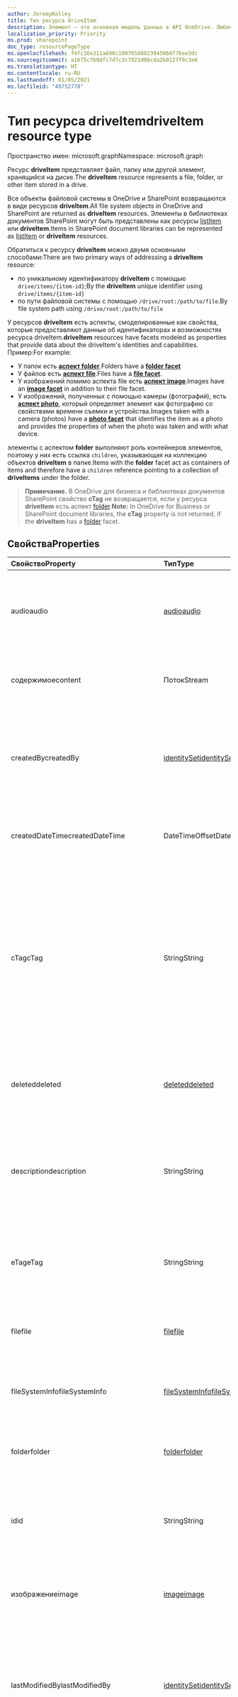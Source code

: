 ```yaml
---
author: JeremyKelley
title: Тип ресурса driveItem
description: Элемент — это основная модель данных в API OneDrive. Любое содержимое является элементом.
localization_priority: Priority
ms.prod: sharepoint
doc_type: resourcePageType
ms.openlocfilehash: f4fc16e311a696c10076588023945064f76ee3dc
ms.sourcegitcommit: a1675c7b8dfc7d7c3c7923d06cda2b0127f9c3e6
ms.translationtype: HT
ms.contentlocale: ru-RU
ms.lasthandoff: 01/05/2021
ms.locfileid: "49752778"
---
```

# <a name="driveitem-resource-type"></a><span data-ttu-id="7504a-104">Тип ресурса driveItem</span><span class="sxs-lookup"><span data-stu-id="7504a-104">driveItem resource type</span></span>

<span data-ttu-id="7504a-105">Пространство имен: microsoft.graph</span><span class="sxs-lookup"><span data-stu-id="7504a-105">Namespace: microsoft.graph</span></span>

<span data-ttu-id="7504a-106">Ресурс **driveItem** представляет файл, папку или другой элемент, хранящийся на диске.</span><span class="sxs-lookup"><span data-stu-id="7504a-106">The **driveItem** resource represents a file, folder, or other item stored in a drive.</span></span>

<span data-ttu-id="7504a-107">Все объекты файловой системы в OneDrive и SharePoint возвращаются в виде ресурсов **driveItem**.</span><span class="sxs-lookup"><span data-stu-id="7504a-107">All file system objects in OneDrive and SharePoint are returned as **driveItem** resources.</span></span> <span data-ttu-id="7504a-108">Элементы в библиотеках документов SharePoint могут быть представлены как ресурсы [listItem][] или **driveItem**.</span><span class="sxs-lookup"><span data-stu-id="7504a-108">Items in SharePoint document libraries can be represented as [listItem][] or **driveItem** resources.</span></span>

<span data-ttu-id="7504a-109">Обратиться к ресурсу **driveItem** можно двумя основными способами:</span><span class="sxs-lookup"><span data-stu-id="7504a-109">There are two primary ways of addressing a **driveItem** resource:</span></span>

* <span data-ttu-id="7504a-110">по уникальному идентификатору **driveItem** с помощью `drive/items/{item-id}`;</span><span class="sxs-lookup"><span data-stu-id="7504a-110">By the **driveItem** unique identifier using `drive/items/{item-id}`</span></span>
* <span data-ttu-id="7504a-111">по пути файловой системы с помощью `/drive/root:/path/to/file`.</span><span class="sxs-lookup"><span data-stu-id="7504a-111">By file system path using `/drive/root:/path/to/file`</span></span>

<span data-ttu-id="7504a-112">У ресурсов **driveItem** есть аспекты, смоделированные как свойства, которые предоставляют данные об идентификаторах и возможностях ресурса driveItem.</span><span class="sxs-lookup"><span data-stu-id="7504a-112">**driveItem** resources have facets modeled as properties that provide data about the driveItem's identities and capabilities.</span></span>
<span data-ttu-id="7504a-113">Пример:</span><span class="sxs-lookup"><span data-stu-id="7504a-113">For example:</span></span>

* <span data-ttu-id="7504a-114">У папок есть [**аспект folder**][folder].</span><span class="sxs-lookup"><span data-stu-id="7504a-114">Folders have a [**folder facet**][folder]</span></span>
* <span data-ttu-id="7504a-115">У файлов есть [**аспект file**][file].</span><span class="sxs-lookup"><span data-stu-id="7504a-115">Files have a [**file facet**][file].</span></span>
* <span data-ttu-id="7504a-116">У изображений помимо аспекта file есть [**аспект image**][image].</span><span class="sxs-lookup"><span data-stu-id="7504a-116">Images have an [**image facet**][image] in addition to their file facet.</span></span>
* <span data-ttu-id="7504a-117">У изображений, полученных с помощью камеры (фотографий), есть [**аспект photo**][photo], который определяет элемент как фотографию со свойствами времени съемки и устройства.</span><span class="sxs-lookup"><span data-stu-id="7504a-117">Images taken with a camera (photos) have a [**photo facet**][photo] that identifies the item as a photo and provides the properties of when the photo was taken and with what device.</span></span>

<span data-ttu-id="7504a-118">элементы с аспектом **folder** выполняют роль контейнеров элементов, поэтому у них есть ссылка `children`, указывающая на коллекцию объектов **driveItem** в папке.</span><span class="sxs-lookup"><span data-stu-id="7504a-118">Items with the **folder** facet act as containers of items and therefore have a `children` reference pointing to a collection of **driveItems** under the folder.</span></span>

><span data-ttu-id="7504a-119">**Примечание.** В OneDrive для бизнеса и библиотеках документов SharePoint свойство **cTag** не возвращается, если у ресурса **driveItem** есть аспект [folder][].</span><span class="sxs-lookup"><span data-stu-id="7504a-119">**Note:** In OneDrive for Business or SharePoint document libraries, the **cTag** property is not returned, if the **driveItem** has a [folder][] facet.</span></span>

## <a name="properties"></a><span data-ttu-id="7504a-120">Свойства</span><span class="sxs-lookup"><span data-stu-id="7504a-120">Properties</span></span>

| <span data-ttu-id="7504a-121">Свойство</span><span class="sxs-lookup"><span data-stu-id="7504a-121">Property</span></span>             | <span data-ttu-id="7504a-122">Тип</span><span class="sxs-lookup"><span data-stu-id="7504a-122">Type</span></span>               | <span data-ttu-id="7504a-123">Описание</span><span class="sxs-lookup"><span data-stu-id="7504a-123">Description</span></span>
|:---------------------|:-------------------|:---------------------------------
| <span data-ttu-id="7504a-124">audio</span><span class="sxs-lookup"><span data-stu-id="7504a-124">audio</span></span>                | <span data-ttu-id="7504a-125">[audio][]</span><span class="sxs-lookup"><span data-stu-id="7504a-125">[audio][]</span></span>          | <span data-ttu-id="7504a-p104">Метаданные звукового файла, если элемент — звуковой файл. Только для чтения.</span><span class="sxs-lookup"><span data-stu-id="7504a-p104">Audio metadata, if the item is an audio file. Read-only.</span></span>
| <span data-ttu-id="7504a-128">содержимое</span><span class="sxs-lookup"><span data-stu-id="7504a-128">content</span></span>              | <span data-ttu-id="7504a-129">Поток</span><span class="sxs-lookup"><span data-stu-id="7504a-129">Stream</span></span>             | <span data-ttu-id="7504a-130">Поток содержимого, если элемент представляет файл.</span><span class="sxs-lookup"><span data-stu-id="7504a-130">The content stream, if the item represents a file.</span></span>
| <span data-ttu-id="7504a-131">createdBy</span><span class="sxs-lookup"><span data-stu-id="7504a-131">createdBy</span></span>            | <span data-ttu-id="7504a-132">[identitySet][]</span><span class="sxs-lookup"><span data-stu-id="7504a-132">[identitySet][]</span></span>    | <span data-ttu-id="7504a-p105">Идентификатор пользователя, устройства или приложения, создавшего элемент. Только для чтения.</span><span class="sxs-lookup"><span data-stu-id="7504a-p105">Identity of the user, device, and application which created the item. Read-only.</span></span>
| <span data-ttu-id="7504a-135">createdDateTime</span><span class="sxs-lookup"><span data-stu-id="7504a-135">createdDateTime</span></span>      | <span data-ttu-id="7504a-136">DateTimeOffset</span><span class="sxs-lookup"><span data-stu-id="7504a-136">DateTimeOffset</span></span>     | <span data-ttu-id="7504a-p106">Дата и время создания элемента. Только для чтения.</span><span class="sxs-lookup"><span data-stu-id="7504a-p106">Date and time of item creation. Read-only.</span></span>
| <span data-ttu-id="7504a-139">cTag</span><span class="sxs-lookup"><span data-stu-id="7504a-139">cTag</span></span>                 | <span data-ttu-id="7504a-140">String</span><span class="sxs-lookup"><span data-stu-id="7504a-140">String</span></span>             | <span data-ttu-id="7504a-p107">ETag для содержимого элемента. Такой тег сущности не изменяется, если изменяются только метаданные. **Примечание.** Это свойство не возвращается, если в роли элемента выступает папка. Только для чтения.</span><span class="sxs-lookup"><span data-stu-id="7504a-p107">An eTag for the content of the item. This eTag is not changed if only the metadata is changed. **Note** This property is not returned if the item is a folder. Read-only.</span></span>
| <span data-ttu-id="7504a-145">deleted</span><span class="sxs-lookup"><span data-stu-id="7504a-145">deleted</span></span>              | <span data-ttu-id="7504a-146">[deleted][]</span><span class="sxs-lookup"><span data-stu-id="7504a-146">[deleted][]</span></span>        | <span data-ttu-id="7504a-p108">Сведения о состоянии удаления элемента. Только для чтения.</span><span class="sxs-lookup"><span data-stu-id="7504a-p108">Information about the deleted state of the item. Read-only.</span></span>
| <span data-ttu-id="7504a-149">description</span><span class="sxs-lookup"><span data-stu-id="7504a-149">description</span></span>          | <span data-ttu-id="7504a-150">String</span><span class="sxs-lookup"><span data-stu-id="7504a-150">String</span></span>             | <span data-ttu-id="7504a-p109">Предоставляет видимое пользователю описание элемента. Чтение и запись. Только в личном хранилище OneDrive</span><span class="sxs-lookup"><span data-stu-id="7504a-p109">Provides a user-visible description of the item. Read-write. Only on OneDrive Personal</span></span>
| <span data-ttu-id="7504a-154">eTag</span><span class="sxs-lookup"><span data-stu-id="7504a-154">eTag</span></span>                 | <span data-ttu-id="7504a-155">String</span><span class="sxs-lookup"><span data-stu-id="7504a-155">String</span></span>             | <span data-ttu-id="7504a-p110">Тег сущности для всего элемента (метаданные и содержимое). Только для чтения.</span><span class="sxs-lookup"><span data-stu-id="7504a-p110">eTag for the entire item (metadata + content). Read-only.</span></span>
| <span data-ttu-id="7504a-158">file</span><span class="sxs-lookup"><span data-stu-id="7504a-158">file</span></span>                 | <span data-ttu-id="7504a-159">[file][]</span><span class="sxs-lookup"><span data-stu-id="7504a-159">[file][]</span></span>           | <span data-ttu-id="7504a-p111">Файл метаданных, если в роли элемента выступает файл. Только для чтения.</span><span class="sxs-lookup"><span data-stu-id="7504a-p111">File metadata, if the item is a file. Read-only.</span></span>
| <span data-ttu-id="7504a-162">fileSystemInfo</span><span class="sxs-lookup"><span data-stu-id="7504a-162">fileSystemInfo</span></span>       | <span data-ttu-id="7504a-163">[fileSystemInfo][]</span><span class="sxs-lookup"><span data-stu-id="7504a-163">[fileSystemInfo][]</span></span> | <span data-ttu-id="7504a-p112">Сведения о файловой системе на клиенте. Чтение и запись.</span><span class="sxs-lookup"><span data-stu-id="7504a-p112">File system information on client. Read-write.</span></span>
| <span data-ttu-id="7504a-166">folder</span><span class="sxs-lookup"><span data-stu-id="7504a-166">folder</span></span>               | <span data-ttu-id="7504a-167">[folder][]</span><span class="sxs-lookup"><span data-stu-id="7504a-167">[folder][]</span></span>         | <span data-ttu-id="7504a-p113">Метаданные папки, если в роли элемента выступает папка. Только для чтения.</span><span class="sxs-lookup"><span data-stu-id="7504a-p113">Folder metadata, if the item is a folder. Read-only.</span></span>
| <span data-ttu-id="7504a-170">id</span><span class="sxs-lookup"><span data-stu-id="7504a-170">id</span></span>                   | <span data-ttu-id="7504a-171">String</span><span class="sxs-lookup"><span data-stu-id="7504a-171">String</span></span>             | <span data-ttu-id="7504a-p114">Уникальный идентификатор элемента на диске. Только для чтения.</span><span class="sxs-lookup"><span data-stu-id="7504a-p114">The unique identifier of the item within the Drive. Read-only.</span></span>
| <span data-ttu-id="7504a-174">изображение</span><span class="sxs-lookup"><span data-stu-id="7504a-174">image</span></span>                | <span data-ttu-id="7504a-175">[image][]</span><span class="sxs-lookup"><span data-stu-id="7504a-175">[image][]</span></span>          | <span data-ttu-id="7504a-p115">Метаданные изображения, если в роли элемента выступает изображение. Только для чтения.</span><span class="sxs-lookup"><span data-stu-id="7504a-p115">Image metadata, if the item is an image. Read-only.</span></span>
| <span data-ttu-id="7504a-178">lastModifiedBy</span><span class="sxs-lookup"><span data-stu-id="7504a-178">lastModifiedBy</span></span>       | <span data-ttu-id="7504a-179">[identitySet][]</span><span class="sxs-lookup"><span data-stu-id="7504a-179">[identitySet][]</span></span>    | <span data-ttu-id="7504a-p116">Идентификатор пользователя, устройства или приложения, внесшего последние изменения в элемент. Только для чтения.</span><span class="sxs-lookup"><span data-stu-id="7504a-p116">Identity of the user, device, and application which last modified the item. Read-only.</span></span>
| <span data-ttu-id="7504a-182">lastModifiedDateTime</span><span class="sxs-lookup"><span data-stu-id="7504a-182">lastModifiedDateTime</span></span> | <span data-ttu-id="7504a-183">DateTimeOffset</span><span class="sxs-lookup"><span data-stu-id="7504a-183">DateTimeOffset</span></span>     | <span data-ttu-id="7504a-p117">Дата и время последнего изменения элемента. Только для чтения.</span><span class="sxs-lookup"><span data-stu-id="7504a-p117">Date and time the item was last modified. Read-only.</span></span>
| <span data-ttu-id="7504a-186">location</span><span class="sxs-lookup"><span data-stu-id="7504a-186">location</span></span>             | <span data-ttu-id="7504a-187">[geoCoordinates][]</span><span class="sxs-lookup"><span data-stu-id="7504a-187">[geoCoordinates][]</span></span> | <span data-ttu-id="7504a-p118">Метаданные местоположения, если в роли элемента выступают данные о местоположении. Только для чтения.</span><span class="sxs-lookup"><span data-stu-id="7504a-p118">Location metadata, if the item has location data. Read-only.</span></span>
| <span data-ttu-id="7504a-190">name</span><span class="sxs-lookup"><span data-stu-id="7504a-190">name</span></span>                 | <span data-ttu-id="7504a-191">String</span><span class="sxs-lookup"><span data-stu-id="7504a-191">String</span></span>             | <span data-ttu-id="7504a-p119">Имя элемента (имя и расширение файла). Чтение и запись.</span><span class="sxs-lookup"><span data-stu-id="7504a-p119">The name of the item (filename and extension). Read-write.</span></span>
| <span data-ttu-id="7504a-194">package</span><span class="sxs-lookup"><span data-stu-id="7504a-194">package</span></span>              | <span data-ttu-id="7504a-195">[package][]</span><span class="sxs-lookup"><span data-stu-id="7504a-195">[package][]</span></span>        | <span data-ttu-id="7504a-p120">В случае наличия указывает, что этот элемент — пакет, а не папка или файл. Пакеты обрабатываются как файлы в одном контексте, и как папки — в другом. Только для чтения.</span><span class="sxs-lookup"><span data-stu-id="7504a-p120">If present, indicates that this item is a package instead of a folder or file. Packages are treated like files in some contexts and folders in others. Read-only.</span></span>
| <span data-ttu-id="7504a-199">parentReference</span><span class="sxs-lookup"><span data-stu-id="7504a-199">parentReference</span></span>      | <span data-ttu-id="7504a-200">[itemReference][]</span><span class="sxs-lookup"><span data-stu-id="7504a-200">[itemReference][]</span></span>  | <span data-ttu-id="7504a-p121">Сведения о родительском элементе, если элемент выступает в роли родительского элемента. Чтение и запись.</span><span class="sxs-lookup"><span data-stu-id="7504a-p121">Parent information, if the item has a parent. Read-write.</span></span>
| <span data-ttu-id="7504a-203">pendingOperations</span><span class="sxs-lookup"><span data-stu-id="7504a-203">pendingOperations</span></span>    | <span data-ttu-id="7504a-204">[pendingOperations][]</span><span class="sxs-lookup"><span data-stu-id="7504a-204">[pendingOperations][]</span></span> | <span data-ttu-id="7504a-205">В случае наличия указывает, что одна или несколько операций, которые могут повлиять на состояние driveItem, ожидают завершения.</span><span class="sxs-lookup"><span data-stu-id="7504a-205">If present, indicates that one or more operations that might affect the state of the driveItem are pending completion.</span></span> <span data-ttu-id="7504a-206">Только для чтения.</span><span class="sxs-lookup"><span data-stu-id="7504a-206">Read-only.</span></span>
| <span data-ttu-id="7504a-207">photo;</span><span class="sxs-lookup"><span data-stu-id="7504a-207">photo</span></span>                | <span data-ttu-id="7504a-208">[photo][]</span><span class="sxs-lookup"><span data-stu-id="7504a-208">[photo][]</span></span>          | <span data-ttu-id="7504a-p123">Метаданные фотографии, если в роли элемента выступает фотография. Только для чтения.</span><span class="sxs-lookup"><span data-stu-id="7504a-p123">Photo metadata, if the item is a photo. Read-only.</span></span>
| <span data-ttu-id="7504a-211">publication</span><span class="sxs-lookup"><span data-stu-id="7504a-211">publication</span></span>          | <span data-ttu-id="7504a-212">[publicationFacet][]</span><span class="sxs-lookup"><span data-stu-id="7504a-212">[publicationFacet][]</span></span> | <span data-ttu-id="7504a-213">Предоставляет сведения о состоянии элемента (опубликован или получен для изменения) в расположениях, поддерживающих такие действия.</span><span class="sxs-lookup"><span data-stu-id="7504a-213">Provides information about the published or checked-out state of an item, in locations that support such actions.</span></span> <span data-ttu-id="7504a-214">Это свойство не возвращается по умолчанию.</span><span class="sxs-lookup"><span data-stu-id="7504a-214">This property is not returned by default.</span></span> <span data-ttu-id="7504a-215">Только для чтения.</span><span class="sxs-lookup"><span data-stu-id="7504a-215">Read-only.</span></span> |
| <span data-ttu-id="7504a-216">remoteItem</span><span class="sxs-lookup"><span data-stu-id="7504a-216">remoteItem</span></span>           | <span data-ttu-id="7504a-217">[remoteItem][]</span><span class="sxs-lookup"><span data-stu-id="7504a-217">[remoteItem][]</span></span>     | <span data-ttu-id="7504a-p125">Данные удаленного элемента, если элемент используется совместно на диске, но не на том, к которому получен доступ в данный момент. Только для чтения.</span><span class="sxs-lookup"><span data-stu-id="7504a-p125">Remote item data, if the item is shared from a drive other than the one being accessed. Read-only.</span></span>
| <span data-ttu-id="7504a-220">root</span><span class="sxs-lookup"><span data-stu-id="7504a-220">root</span></span>                 | <span data-ttu-id="7504a-221">[root][]</span><span class="sxs-lookup"><span data-stu-id="7504a-221">[root][]</span></span>           | <span data-ttu-id="7504a-222">Ненулевое значение этого свойства указывает, что ресурс driveItem является самым верхним на диске.</span><span class="sxs-lookup"><span data-stu-id="7504a-222">If this property is non-null, it indicates that the driveItem is the top-most driveItem in the drive.</span></span>
| <span data-ttu-id="7504a-223">searchResult</span><span class="sxs-lookup"><span data-stu-id="7504a-223">searchResult</span></span>         | <span data-ttu-id="7504a-224">[searchResult][]</span><span class="sxs-lookup"><span data-stu-id="7504a-224">[searchResult][]</span></span>   | <span data-ttu-id="7504a-p126">Поиск метаданных, если элемент получен из результата поиска. Только для чтения.</span><span class="sxs-lookup"><span data-stu-id="7504a-p126">Search metadata, if the item is from a search result. Read-only.</span></span>
| <span data-ttu-id="7504a-227">общие</span><span class="sxs-lookup"><span data-stu-id="7504a-227">shared</span></span>               | <span data-ttu-id="7504a-228">[shared][]</span><span class="sxs-lookup"><span data-stu-id="7504a-228">[shared][]</span></span>         | <span data-ttu-id="7504a-p127">Указывает, что к элементу был предоставлен общий доступ для других пользователей, и предоставляет сведения о состоянии совместного использования элемента. Только для чтения.</span><span class="sxs-lookup"><span data-stu-id="7504a-p127">Indicates that the item has been shared with others and provides information about the shared state of the item. Read-only.</span></span>
| <span data-ttu-id="7504a-231">sharepointIds</span><span class="sxs-lookup"><span data-stu-id="7504a-231">sharepointIds</span></span>        | <span data-ttu-id="7504a-232">[sharepointIds][]</span><span class="sxs-lookup"><span data-stu-id="7504a-232">[sharepointIds][]</span></span>  | <span data-ttu-id="7504a-p128">Возвращает идентификаторы, использующиеся для обеспечения совместимости с SharePoint REST. Только для чтения.</span><span class="sxs-lookup"><span data-stu-id="7504a-p128">Returns identifiers useful for SharePoint REST compatibility. Read-only.</span></span>
| <span data-ttu-id="7504a-235">size</span><span class="sxs-lookup"><span data-stu-id="7504a-235">size</span></span>                 | <span data-ttu-id="7504a-236">Int64</span><span class="sxs-lookup"><span data-stu-id="7504a-236">Int64</span></span>              | <span data-ttu-id="7504a-p129">Размер элемента (в байтах). Только для чтения.</span><span class="sxs-lookup"><span data-stu-id="7504a-p129">Size of the item in bytes. Read-only.</span></span>
| <span data-ttu-id="7504a-239">specialFolder</span><span class="sxs-lookup"><span data-stu-id="7504a-239">specialFolder</span></span>        | <span data-ttu-id="7504a-240">[specialFolder][]</span><span class="sxs-lookup"><span data-stu-id="7504a-240">[specialFolder][]</span></span>  | <span data-ttu-id="7504a-p130">Если текущий элемент также доступен как специальная папка, возвращается этот аспект. Только для чтения.</span><span class="sxs-lookup"><span data-stu-id="7504a-p130">If the current item is also available as a special folder, this facet is returned. Read-only.</span></span>
| <span data-ttu-id="7504a-243">video</span><span class="sxs-lookup"><span data-stu-id="7504a-243">video</span></span>                | <span data-ttu-id="7504a-244">[video][]</span><span class="sxs-lookup"><span data-stu-id="7504a-244">[video][]</span></span>          | <span data-ttu-id="7504a-p131">Метаданные видео, если в роли элемента выступает видео. Только для чтения.</span><span class="sxs-lookup"><span data-stu-id="7504a-p131">Video metadata, if the item is a video. Read-only.</span></span>
| <span data-ttu-id="7504a-247">webDavUrl</span><span class="sxs-lookup"><span data-stu-id="7504a-247">webDavUrl</span></span>            | <span data-ttu-id="7504a-248">Строка</span><span class="sxs-lookup"><span data-stu-id="7504a-248">String</span></span>             | <span data-ttu-id="7504a-249">URL-адрес элемента, совместимый с WebDAV.</span><span class="sxs-lookup"><span data-stu-id="7504a-249">WebDAV compatible URL for the item.</span></span>
| <span data-ttu-id="7504a-250">webUrl</span><span class="sxs-lookup"><span data-stu-id="7504a-250">webUrl</span></span>               | <span data-ttu-id="7504a-251">String</span><span class="sxs-lookup"><span data-stu-id="7504a-251">String</span></span>             | <span data-ttu-id="7504a-p132">URL-адрес для отображения ресурса в браузере. Только для чтения.</span><span class="sxs-lookup"><span data-stu-id="7504a-p132">URL that displays the resource in the browser. Read-only.</span></span>

><span data-ttu-id="7504a-p133">**Примечание.** Свойства тегов eTag и cTag по-разному действуют на контейнеры (папки). Значение cTag изменяется при изменении содержимого или метаданных любого потомка папки. Значение eTag изменяется только при изменении свойств папки, за исключением свойств, которые являются производными от потомков (например, свойство **childCount** или **lastModifiedDateTime**).</span><span class="sxs-lookup"><span data-stu-id="7504a-p133">**Note:** The eTag and cTag properties work differently on containers (folders). The cTag value is modified when content or metadata of any descendant of the folder is changed. The eTag value is only modified when the folder's properties are changed, except for properties that are derived from descendants (like **childCount** or **lastModifiedDateTime**).</span></span>

## <a name="relationships"></a><span data-ttu-id="7504a-257">Отношения</span><span class="sxs-lookup"><span data-stu-id="7504a-257">Relationships</span></span>

| <span data-ttu-id="7504a-258">Связь</span><span class="sxs-lookup"><span data-stu-id="7504a-258">Relationship</span></span>       | <span data-ttu-id="7504a-259">Тип</span><span class="sxs-lookup"><span data-stu-id="7504a-259">Type</span></span>                        | <span data-ttu-id="7504a-260">Описание</span><span class="sxs-lookup"><span data-stu-id="7504a-260">Description</span></span>
|:-------------------|:----------------------------|:--------------------------
| <span data-ttu-id="7504a-261">activities</span><span class="sxs-lookup"><span data-stu-id="7504a-261">activities</span></span>         | <span data-ttu-id="7504a-262">Коллекция [itemActivity][]</span><span class="sxs-lookup"><span data-stu-id="7504a-262">[itemActivity][] collection</span></span> | <span data-ttu-id="7504a-263">Список последних действий, выполненных с элементом.</span><span class="sxs-lookup"><span data-stu-id="7504a-263">The list of recent activities that took place on this item.</span></span>
| <span data-ttu-id="7504a-264">analytics</span><span class="sxs-lookup"><span data-stu-id="7504a-264">analytics</span></span>          | <span data-ttu-id="7504a-265">Ресурс [itemAnalytics][]</span><span class="sxs-lookup"><span data-stu-id="7504a-265">[itemAnalytics][] resource</span></span>  | <span data-ttu-id="7504a-266">Аналитические данные о действиях просмотра, выполненных для элемента.</span><span class="sxs-lookup"><span data-stu-id="7504a-266">Analytics about the view activities that took place on this item.</span></span>
| <span data-ttu-id="7504a-267">children</span><span class="sxs-lookup"><span data-stu-id="7504a-267">children</span></span>           | <span data-ttu-id="7504a-268">Коллекция driveItem</span><span class="sxs-lookup"><span data-stu-id="7504a-268">driveItem collection</span></span>        | <span data-ttu-id="7504a-p134">Коллекция, содержащая объекты Item для непосредственных дочерних элементов Item. Дочерние элементы есть только у элементов, представляющих папки. Только для чтения. Допускается значение null.</span><span class="sxs-lookup"><span data-stu-id="7504a-p134">Collection containing Item objects for the immediate children of Item. Only items representing folders have children. Read-only. Nullable.</span></span>
| <span data-ttu-id="7504a-273">createdByUser</span><span class="sxs-lookup"><span data-stu-id="7504a-273">createdByUser</span></span>      | <span data-ttu-id="7504a-274">[user][]</span><span class="sxs-lookup"><span data-stu-id="7504a-274">[user][]</span></span>                    | <span data-ttu-id="7504a-275">Удостоверение пользователя, создавшего элемент.</span><span class="sxs-lookup"><span data-stu-id="7504a-275">Identity of the user who created the item.</span></span> <span data-ttu-id="7504a-276">Только для чтения.</span><span class="sxs-lookup"><span data-stu-id="7504a-276">Read-only.</span></span>
| <span data-ttu-id="7504a-277">lastModifiedByUser</span><span class="sxs-lookup"><span data-stu-id="7504a-277">lastModifiedByUser</span></span> | <span data-ttu-id="7504a-278">[user][]</span><span class="sxs-lookup"><span data-stu-id="7504a-278">[user][]</span></span>                    | <span data-ttu-id="7504a-279">Удостоверение пользователя, который последним изменил элемент.</span><span class="sxs-lookup"><span data-stu-id="7504a-279">Identity of the user who last modified the item.</span></span> <span data-ttu-id="7504a-280">Только для чтения.</span><span class="sxs-lookup"><span data-stu-id="7504a-280">Read-only.</span></span>
| <span data-ttu-id="7504a-281">listItem</span><span class="sxs-lookup"><span data-stu-id="7504a-281">listItem</span></span>           | <span data-ttu-id="7504a-282">[listItem][]</span><span class="sxs-lookup"><span data-stu-id="7504a-282">[listItem][]</span></span>                | <span data-ttu-id="7504a-283">Для дисков в SharePoint, связанный элемент библиотеки документов.</span><span class="sxs-lookup"><span data-stu-id="7504a-283">For drives in SharePoint, the associated document library list item.</span></span> <span data-ttu-id="7504a-284">Только для чтения.</span><span class="sxs-lookup"><span data-stu-id="7504a-284">Read-only.</span></span> <span data-ttu-id="7504a-285">Может иметь значение null.</span><span class="sxs-lookup"><span data-stu-id="7504a-285">Nullable.</span></span>
| <span data-ttu-id="7504a-286">permissions</span><span class="sxs-lookup"><span data-stu-id="7504a-286">permissions</span></span>        | <span data-ttu-id="7504a-287">Коллекция объектов [permission][]</span><span class="sxs-lookup"><span data-stu-id="7504a-287">[permission][] collection</span></span>   | <span data-ttu-id="7504a-p138">Набор разрешений для элемента. Только для чтения. Допускается значение null.</span><span class="sxs-lookup"><span data-stu-id="7504a-p138">The set of permissions for the item. Read-only. Nullable.</span></span>
| <span data-ttu-id="7504a-291">subscriptions</span><span class="sxs-lookup"><span data-stu-id="7504a-291">subscriptions</span></span>      | <span data-ttu-id="7504a-292">Коллекция [subscription][]</span><span class="sxs-lookup"><span data-stu-id="7504a-292">[subscription][] collection</span></span> | <span data-ttu-id="7504a-293">Набор подписок на элемент.</span><span class="sxs-lookup"><span data-stu-id="7504a-293">The set of subscriptions on the item.</span></span> <span data-ttu-id="7504a-294">Поддерживается только в корне диска.</span><span class="sxs-lookup"><span data-stu-id="7504a-294">Only supported on the root of a drive.</span></span>
| <span data-ttu-id="7504a-295">thumbnails</span><span class="sxs-lookup"><span data-stu-id="7504a-295">thumbnails</span></span>         | <span data-ttu-id="7504a-296">Коллекция объектов [thumbnailSet][]</span><span class="sxs-lookup"><span data-stu-id="7504a-296">[thumbnailSet][] collection</span></span> | <span data-ttu-id="7504a-p140">Коллекция, содержащая объекты [ThumbnailSet][], связанные с элементом. Дополнительные сведения см. в статье о [получении эскизов][]. Только для чтения. Допускается значение null.</span><span class="sxs-lookup"><span data-stu-id="7504a-p140">Collection containing [ThumbnailSet][] objects associated with the item. For more info, see [getting thumbnails][]. Read-only. Nullable.</span></span>
| <span data-ttu-id="7504a-301">versions</span><span class="sxs-lookup"><span data-stu-id="7504a-301">versions</span></span>           | <span data-ttu-id="7504a-302">Коллекция [driveItemVersion][]</span><span class="sxs-lookup"><span data-stu-id="7504a-302">[driveItemVersion][] collection</span></span> | <span data-ttu-id="7504a-303">Список предыдущих версий элемента.</span><span class="sxs-lookup"><span data-stu-id="7504a-303">The list of previous versions of the item.</span></span> <span data-ttu-id="7504a-304">Дополнительные сведения см. в статье, посвященной [получению предыдущих версий][].</span><span class="sxs-lookup"><span data-stu-id="7504a-304">For more info, see [getting previous versions][].</span></span> <span data-ttu-id="7504a-305">Только для чтения.</span><span class="sxs-lookup"><span data-stu-id="7504a-305">Read-only.</span></span> <span data-ttu-id="7504a-306">Допускается значение null.</span><span class="sxs-lookup"><span data-stu-id="7504a-306">Nullable.</span></span>
| <span data-ttu-id="7504a-307">workbook</span><span class="sxs-lookup"><span data-stu-id="7504a-307">workbook</span></span>           | <span data-ttu-id="7504a-308">[workbook][]</span><span class="sxs-lookup"><span data-stu-id="7504a-308">[workbook][]</span></span>                | <span data-ttu-id="7504a-309">Для файлов, представляющих собой электронные таблицы Excel, получает доступ к API книги для работы с содержимым электронной таблицы.</span><span class="sxs-lookup"><span data-stu-id="7504a-309">For files that are Excel spreadsheets, accesses the workbook API to work with the spreadsheet's contents.</span></span> <span data-ttu-id="7504a-310">Допускается значение null.</span><span class="sxs-lookup"><span data-stu-id="7504a-310">Nullable.</span></span>

## <a name="instance-attributes"></a><span data-ttu-id="7504a-311">Атрибуты экземпляра</span><span class="sxs-lookup"><span data-stu-id="7504a-311">Instance Attributes</span></span>

<span data-ttu-id="7504a-p143">Атрибуты экземпляра — это свойства с особым поведением. Эти свойства — временные и а) определяют поведение выполнения службы; или б) предоставляют краткосрочные значения свойств, например URL-адрес скачивания элемента, у которого истекает срок действия.</span><span class="sxs-lookup"><span data-stu-id="7504a-p143">Instance attributes are properties with special behaviors. These properties are temporary and either a) define behavior the service should perform or b) provide short-term property values, like a download URL for an item that expires.</span></span>

| <span data-ttu-id="7504a-314">Имя свойства</span><span class="sxs-lookup"><span data-stu-id="7504a-314">Property name</span></span>                     | <span data-ttu-id="7504a-315">Тип</span><span class="sxs-lookup"><span data-stu-id="7504a-315">Type</span></span>   | <span data-ttu-id="7504a-316">Описание</span><span class="sxs-lookup"><span data-stu-id="7504a-316">Description</span></span>
|:----------------------------------|:-------|:--------------------------------
| <span data-ttu-id="7504a-317">@microsoft.graph.conflictBehavior</span><span class="sxs-lookup"><span data-stu-id="7504a-317">@microsoft.graph.conflictBehavior</span></span> | <span data-ttu-id="7504a-318">string</span><span class="sxs-lookup"><span data-stu-id="7504a-318">string</span></span> | <span data-ttu-id="7504a-p144">Определяет поведение для разрешения конфликтов, возникающих при создании элементов. Вы можете использовать значения *fail*, *replace* или *rename*. Значение по умолчанию для метода PUT: *replace*. Элементы никогда не возвращаются с такой заметкой. Только для записи.</span><span class="sxs-lookup"><span data-stu-id="7504a-p144">The conflict resolution behavior for actions that create a new item. You can use the values *fail*, *replace*, or *rename*. The default for PUT is *replace*. An item will never be returned with this annotation. Write-only.</span></span>
| <span data-ttu-id="7504a-324">@microsoft.graph.downloadUrl</span><span class="sxs-lookup"><span data-stu-id="7504a-324">@microsoft.graph.downloadUrl</span></span>      | <span data-ttu-id="7504a-325">string</span><span class="sxs-lookup"><span data-stu-id="7504a-325">string</span></span> | <span data-ttu-id="7504a-p145">URL-адрес, который можно использовать для скачивания содержимого этого файла. Проверка подлинности не является обязательным условием, если используется такой URL-адрес. Только для чтения.</span><span class="sxs-lookup"><span data-stu-id="7504a-p145">A URL that can be used to download this file's content. Authentication is not required with this URL. Read-only.</span></span>
| <span data-ttu-id="7504a-329">@microsoft.graph.sourceUrl</span><span class="sxs-lookup"><span data-stu-id="7504a-329">@microsoft.graph.sourceUrl</span></span>        | <span data-ttu-id="7504a-330">string</span><span class="sxs-lookup"><span data-stu-id="7504a-330">string</span></span> | <span data-ttu-id="7504a-p146">При создании запроса PUT такую заметку экземпляра можно использовать, чтобы указать службе скачать содержимое по URL-адресу и сохранить его как файл. Только для записи.</span><span class="sxs-lookup"><span data-stu-id="7504a-p146">When issuing a PUT request, this instance annotation can be used to instruct the service to download the contents of the URL, and store it as the file. Write-only.</span></span>

><span data-ttu-id="7504a-333">**Примечания.** Параметр `@microsoft.graph.conflictBehavior` должен быть включен в URL-адрес, а не в текст запроса.</span><span class="sxs-lookup"><span data-stu-id="7504a-333">**Notes:** The parameter `@microsoft.graph.conflictBehavior` should be included in the URL instead of the body of the request.</span></span>
>
><span data-ttu-id="7504a-334">Значение `@microsoft.graph.downloadUrl` — это краткосрочный URL-адрес, который не сохраняется в кэше.</span><span class="sxs-lookup"><span data-stu-id="7504a-334">The `@microsoft.graph.downloadUrl` value is a short-lived URL and can't be cached.</span></span> <span data-ttu-id="7504a-335">URL-адрес будет доступен в течение короткого времени (1 час), после чего станет недействительным.</span><span class="sxs-lookup"><span data-stu-id="7504a-335">The URL will only be available for a short period of time (1 hour) before it is invalidated.</span></span>
<span data-ttu-id="7504a-336">Удаление разрешений на доступ к файлу для пользователя может не сразу сделать URL-адрес недействительным.</span><span class="sxs-lookup"><span data-stu-id="7504a-336">Removing file permissions for a user might not immediately invalidate the URL.</span></span>
>
><span data-ttu-id="7504a-337">Использование свойства `@microsoft.graph.sourceUrl` для отправки файла [не поддерживается](/onedrive/developer/rest-api/api/driveitem_upload_url?view=odsp-graph-online#remarks&preserve-view=true) в OneDrive для бизнеса, SharePoint Online и SharePoint Server 2016.</span><span class="sxs-lookup"><span data-stu-id="7504a-337">Using the `@microsoft.graph.sourceUrl` property for file uploading is [not supported](/onedrive/developer/rest-api/api/driveitem_upload_url?view=odsp-graph-online#remarks&preserve-view=true) in OneDrive for Business, SharePoint Online, and SharePoint Server 2016.</span></span>

## <a name="json-representation"></a><span data-ttu-id="7504a-338">Представление JSON</span><span class="sxs-lookup"><span data-stu-id="7504a-338">JSON representation</span></span>

<span data-ttu-id="7504a-339">Ниже представлено описание ресурса **driveItem** в формате JSON.</span><span class="sxs-lookup"><span data-stu-id="7504a-339">Here is a JSON representation of a **driveItem** resource.</span></span>

<span data-ttu-id="7504a-340">Ресурс **driveItem** является производным от ресурса [**baseItem**][baseItem] и наследует его свойства.</span><span class="sxs-lookup"><span data-stu-id="7504a-340">The **driveItem** resource is derived from [**baseItem**][baseItem] and inherits properties from that resource.</span></span>

<!-- { "blockType": "resource", "@type": "microsoft.graph.driveItem", "@type.aka": "oneDrive.item",
       "baseType": "microsoft.graph.baseItem",
       "optionalProperties": ["cTag", "children", "folder", "file", "image", "audio", "video",
       "location", "deleted", "specialFolder", "photo", "thumbnails", "searchResult", "remoteItem",
       "shared", "content", "@microsoft.graph.conflictBehavior", "@microsoft.graph.downloadUrl", "@content.sourceUrl",
       "sharepointIds"],
       "keyProperty": "id", "openType": true } -->

```json
{
  "audio": { "@odata.type": "microsoft.graph.audio" },
  "content": { "@odata.type": "Edm.Stream" },
  "cTag": "string (etag)",
  "deleted": { "@odata.type": "microsoft.graph.deleted"},
  "description": "string",
  "file": { "@odata.type": "microsoft.graph.file" },
  "fileSystemInfo": { "@odata.type": "microsoft.graph.fileSystemInfo" },
  "folder": { "@odata.type": "microsoft.graph.folder" },
  "image": { "@odata.type": "microsoft.graph.image" },
  "location": { "@odata.type": "microsoft.graph.geoCoordinates" },
  "package": { "@odata.type": "microsoft.graph.package" },
  "pendingOperations": { "@odata.type": "microsoft.graph.pendingOperations" },
  "photo": { "@odata.type": "microsoft.graph.photo" },
  "publication": {"@odata.type": "microsoft.graph.publicationFacet"},
  "remoteItem": { "@odata.type": "microsoft.graph.remoteItem" },
  "root": { "@odata.type": "microsoft.graph.root" },
  "searchResult": { "@odata.type": "microsoft.graph.searchResult" },
  "shared": { "@odata.type": "microsoft.graph.shared" },
  "sharepointIds": { "@odata.type": "microsoft.graph.sharepointIds" },
  "size": 1024,
  "specialFolder": { "@odata.type": "microsoft.graph.specialFolder" },
  "video": { "@odata.type": "microsoft.graph.video" },
  "webDavUrl": "string",

  /* relationships */
  "activities": [{"@odata.type": "microsoft.graph.itemActivity"}],
  "analytics": {"@odata.type": "microsoft.graph.itemAnalytics"},
  "children": [{ "@odata.type": "microsoft.graph.driveItem" }],
  "createdByUser": { "@odata.type": "microsoft.graph.user" },
  "lastModifiedByUser": { "@odata.type": "microsoft.graph.user" },
  "permissions": [ {"@odata.type": "microsoft.graph.permission"} ],
  "subscriptions": [ {"@odata.type": "microsoft.graph.subscription"} ],
  "thumbnails": [ {"@odata.type": "microsoft.graph.thumbnailSet"}],
  "versions": [ {"@odata.type": "microsoft.graph.driveItemVersion"}],

  /* inherited from baseItem */
  "id": "string (identifier)",
  "createdBy": {"@odata.type": "microsoft.graph.identitySet"},
  "createdDateTime": "String (timestamp)",
  "eTag": "string",
  "lastModifiedBy": {"@odata.type": "microsoft.graph.identitySet"},
  "lastModifiedDateTime": "String (timestamp)",
  "name": "string",
  "parentReference": {"@odata.type": "microsoft.graph.itemReference"},
  "webUrl": "string",

  /* instance annotations */
  "@microsoft.graph.conflictBehavior": "string",
  "@microsoft.graph.downloadUrl": "url",
  "@microsoft.graph.sourceUrl": "url"
}
```

## <a name="methods"></a><span data-ttu-id="7504a-341">Методы</span><span class="sxs-lookup"><span data-stu-id="7504a-341">Methods</span></span>

| <span data-ttu-id="7504a-342">Метод</span><span class="sxs-lookup"><span data-stu-id="7504a-342">Method</span></span>                                                   | <span data-ttu-id="7504a-343">Возвращаемый тип</span><span class="sxs-lookup"><span data-stu-id="7504a-343">Return Type</span></span> | <span data-ttu-id="7504a-344">Описание</span><span class="sxs-lookup"><span data-stu-id="7504a-344">Description</span></span>
|:---------------------------------------------------------|:------------|:------------
| [<span data-ttu-id="7504a-345">Получение элемента</span><span class="sxs-lookup"><span data-stu-id="7504a-345">Get item</span></span>](../api/driveitem-get.md)                      | <span data-ttu-id="7504a-346">driveItem</span><span class="sxs-lookup"><span data-stu-id="7504a-346">driveItem</span></span> |<span data-ttu-id="7504a-347">Получение метаданных для DriveItem в объекте Drive.</span><span class="sxs-lookup"><span data-stu-id="7504a-347">Retrieve the metadata for a DriveItem in a Drive.</span></span>
| <span data-ttu-id="7504a-348">[Получение аналитики][]</span><span class="sxs-lookup"><span data-stu-id="7504a-348">[Get analytics][]</span></span>                                        | <span data-ttu-id="7504a-349">[itemAnalytics][]</span><span class="sxs-lookup"><span data-stu-id="7504a-349">[itemAnalytics][]</span></span> | <span data-ttu-id="7504a-350">Получение аналитических данных для ресурса.</span><span class="sxs-lookup"><span data-stu-id="7504a-350">Get analytics for this resource.</span></span> 
| <span data-ttu-id="7504a-351">[Получение действий по интервалу][]</span><span class="sxs-lookup"><span data-stu-id="7504a-351">[Get activities by interval][]</span></span>                           | <span data-ttu-id="7504a-352">[itemActivityStat][]</span><span class="sxs-lookup"><span data-stu-id="7504a-352">[itemActivityStat][]</span></span> | <span data-ttu-id="7504a-353">Получение коллекции объектов itemActivityStat в пределах указанного интервала времени.</span><span class="sxs-lookup"><span data-stu-id="7504a-353">Get a collection of itemActivityStats within the specified time interval.</span></span>
| [<span data-ttu-id="7504a-354">Список дочерних элементов</span><span class="sxs-lookup"><span data-stu-id="7504a-354">List children</span></span>](../api/driveitem-list-children.md)       | <span data-ttu-id="7504a-355">коллекция ресурсов driveItem</span><span class="sxs-lookup"><span data-stu-id="7504a-355">collection of driveItem</span></span> | <span data-ttu-id="7504a-356">Возвращает коллекцию DriveItems в дочерних элементах ресурса DriveItem.</span><span class="sxs-lookup"><span data-stu-id="7504a-356">Return a collection of DriveItems in the children relationship of a DriveItem.</span></span>
| [<span data-ttu-id="7504a-357">Список версий</span><span class="sxs-lookup"><span data-stu-id="7504a-357">List versions</span></span>](../api/driveitem-list-versions.md)       | <span data-ttu-id="7504a-358">коллекция объектов [DriveItemVersion][]</span><span class="sxs-lookup"><span data-stu-id="7504a-358">collection of [DriveItemVersion][]</span></span> | <span data-ttu-id="7504a-359">Извлекает версии файла для объекта Drive текущего пользователя.</span><span class="sxs-lookup"><span data-stu-id="7504a-359">Retrieves the versions of a file in the current user's drive.</span></span>
| [<span data-ttu-id="7504a-360">Создание элемента</span><span class="sxs-lookup"><span data-stu-id="7504a-360">Create item</span></span>](../api/driveitem-post-children.md)         | <span data-ttu-id="7504a-361">driveItem</span><span class="sxs-lookup"><span data-stu-id="7504a-361">driveItem</span></span> | <span data-ttu-id="7504a-362">Создает ресурс driveItem на указанном диске.</span><span class="sxs-lookup"><span data-stu-id="7504a-362">Creates a driveItem in the specified drive.</span></span>
| [<span data-ttu-id="7504a-363">Обновление элемента</span><span class="sxs-lookup"><span data-stu-id="7504a-363">Update item</span></span>](../api/driveitem-update.md)                | <span data-ttu-id="7504a-364">driveItem</span><span class="sxs-lookup"><span data-stu-id="7504a-364">driveItem</span></span> | <span data-ttu-id="7504a-365">Обновляет ресурс driveItem на диске.</span><span class="sxs-lookup"><span data-stu-id="7504a-365">Updates a driveItem in the drive.</span></span>
| [<span data-ttu-id="7504a-366">Отправка содержимого</span><span class="sxs-lookup"><span data-stu-id="7504a-366">Upload content</span></span>](../api/driveitem-put-content.md)        | <span data-ttu-id="7504a-367">driveItem</span><span class="sxs-lookup"><span data-stu-id="7504a-367">driveItem</span></span> | <span data-ttu-id="7504a-368">Отправляет содержимое в ресурс driveItem.</span><span class="sxs-lookup"><span data-stu-id="7504a-368">Uploads content to the driveItem.</span></span>
| [<span data-ttu-id="7504a-369">Скачивание содержимого</span><span class="sxs-lookup"><span data-stu-id="7504a-369">Download content</span></span>](../api/driveitem-get-content.md)      | <span data-ttu-id="7504a-370">URL-адрес скачивания</span><span class="sxs-lookup"><span data-stu-id="7504a-370">download Url</span></span> | <span data-ttu-id="7504a-371">Скачивает содержимое ресурса driveItem.</span><span class="sxs-lookup"><span data-stu-id="7504a-371">Downloads content of a driveItem.</span></span>
| <span data-ttu-id="7504a-372">[Скачивание файла в определенном формате][download-format]</span><span class="sxs-lookup"><span data-stu-id="7504a-372">[Download specific file format][download-format]</span></span>         | <span data-ttu-id="7504a-373">URL-адрес скачивания</span><span class="sxs-lookup"><span data-stu-id="7504a-373">download Url</span></span> | <span data-ttu-id="7504a-374">Скачивает содержимое ресурса driveItem с определенным форматом.</span><span class="sxs-lookup"><span data-stu-id="7504a-374">Downloads content of a driveItem with a specific format.</span></span>
| [<span data-ttu-id="7504a-375">Удаление элемента</span><span class="sxs-lookup"><span data-stu-id="7504a-375">Delete item</span></span>](../api/driveitem-delete.md)                | <span data-ttu-id="7504a-376">Содержимое отсутствует</span><span class="sxs-lookup"><span data-stu-id="7504a-376">No Content</span></span> | <span data-ttu-id="7504a-377">Удаляет ресурс driveItem.</span><span class="sxs-lookup"><span data-stu-id="7504a-377">Deletes a driveItem.</span></span>
| [<span data-ttu-id="7504a-378">Перемещение элемента</span><span class="sxs-lookup"><span data-stu-id="7504a-378">Move item</span></span>](../api/driveitem-move.md)                    | <span data-ttu-id="7504a-379">driveItem</span><span class="sxs-lookup"><span data-stu-id="7504a-379">driveItem</span></span> | <span data-ttu-id="7504a-380">Перемещение ресурса DriveItem в новый родительский элемент.</span><span class="sxs-lookup"><span data-stu-id="7504a-380">Move a DriveItem to a new parent item.</span></span>
| [<span data-ttu-id="7504a-381">Копирование элемента</span><span class="sxs-lookup"><span data-stu-id="7504a-381">Copy item</span></span>](../api/driveitem-copy.md)                    | <span data-ttu-id="7504a-382">сведения о том, как [следить за процессом](/graph/long-running-actions-overview) копирования</span><span class="sxs-lookup"><span data-stu-id="7504a-382">details about how to [monitor the progress](/graph/long-running-actions-overview) of the copy</span></span> | <span data-ttu-id="7504a-383">Создает копию ресурса driveItem (включая все дочерние элементы).</span><span class="sxs-lookup"><span data-stu-id="7504a-383">Creates a copy of an driveItem (including any children).</span></span>
| [<span data-ttu-id="7504a-384">Поиск элементов</span><span class="sxs-lookup"><span data-stu-id="7504a-384">Search items</span></span>](../api/driveitem-search.md)               | <span data-ttu-id="7504a-385">коллекция ресурсов driveItem</span><span class="sxs-lookup"><span data-stu-id="7504a-385">collection of driveItem</span></span> | <span data-ttu-id="7504a-386">Поиск элементов, соответствующих запросу, в иерархии элементов.</span><span class="sxs-lookup"><span data-stu-id="7504a-386">Search the hierarchy of items for items matching a query.</span></span>
| [<span data-ttu-id="7504a-387">Перечисление изменений на диске</span><span class="sxs-lookup"><span data-stu-id="7504a-387">List changes in a drive</span></span>](../api/driveitem-delta.md)     | <span data-ttu-id="7504a-388">разностная ссылка</span><span class="sxs-lookup"><span data-stu-id="7504a-388">delta link</span></span> | <span data-ttu-id="7504a-389">Перечисление всех изменений на диске.</span><span class="sxs-lookup"><span data-stu-id="7504a-389">List any changes in the drive.</span></span>
| [<span data-ttu-id="7504a-390">Отслеживание элемента</span><span class="sxs-lookup"><span data-stu-id="7504a-390">Follow Item</span></span>](../api/driveitem-follow.md)                | <span data-ttu-id="7504a-391">driveItem</span><span class="sxs-lookup"><span data-stu-id="7504a-391">driveItem</span></span>  | <span data-ttu-id="7504a-392">Отслеживание ресурса driveItem.</span><span class="sxs-lookup"><span data-stu-id="7504a-392">Follow a driveItem.</span></span>
| [<span data-ttu-id="7504a-393">Отмена отслеживания элемента</span><span class="sxs-lookup"><span data-stu-id="7504a-393">Unfollow Item</span></span>](../api/driveitem-unfollow.md)            | <span data-ttu-id="7504a-394">Содержимое отсутствует</span><span class="sxs-lookup"><span data-stu-id="7504a-394">No content</span></span> | <span data-ttu-id="7504a-395">Отмена отслеживания ресурса driveItem.</span><span class="sxs-lookup"><span data-stu-id="7504a-395">Unfollow a driveItem.</span></span>
| [<span data-ttu-id="7504a-396">Перечисление эскизов</span><span class="sxs-lookup"><span data-stu-id="7504a-396">List thumbnails</span></span>](../api/driveitem-list-thumbnails.md)   | <span data-ttu-id="7504a-397">коллекция ресурсов driveItem</span><span class="sxs-lookup"><span data-stu-id="7504a-397">collection of driveItem</span></span> | <span data-ttu-id="7504a-398">Перечисление ресурсов driveItem с их эскизами.</span><span class="sxs-lookup"><span data-stu-id="7504a-398">List driveItems with their thumbnails.</span></span> 
| [<span data-ttu-id="7504a-399">Создание ссылки совместного доступа</span><span class="sxs-lookup"><span data-stu-id="7504a-399">Create sharing link</span></span>](../api/driveitem-createlink.md)    | <span data-ttu-id="7504a-400">Ссылка совместного доступа</span><span class="sxs-lookup"><span data-stu-id="7504a-400">sharing link</span></span> | <span data-ttu-id="7504a-401">Создание ссылки совместного доступа к ресурсу driveItem.</span><span class="sxs-lookup"><span data-stu-id="7504a-401">Create a link to share the driveItem.</span></span>
| [<span data-ttu-id="7504a-402">Добавление разрешений</span><span class="sxs-lookup"><span data-stu-id="7504a-402">Add permissions</span></span>](../api/driveitem-invite.md)            | <span data-ttu-id="7504a-403">коллекция объектов [разрешений][]</span><span class="sxs-lookup"><span data-stu-id="7504a-403">collection of [permission][]</span></span> | <span data-ttu-id="7504a-404">Отправляет приглашение к совместному доступу пользователю.</span><span class="sxs-lookup"><span data-stu-id="7504a-404">Sends a sharing ivite to a user.</span></span>
| [<span data-ttu-id="7504a-405">Список разрешений</span><span class="sxs-lookup"><span data-stu-id="7504a-405">List permissions</span></span>](../api/driveitem-list-permissions.md) | <span data-ttu-id="7504a-406">коллекция объектов [разрешений][]</span><span class="sxs-lookup"><span data-stu-id="7504a-406">collection of [permission][]</span></span> | <span data-ttu-id="7504a-407">Извлекает коллекцию разрешений для ресурса driveItem.</span><span class="sxs-lookup"><span data-stu-id="7504a-407">Retrieves the collection of permissions on an driveItem.</span></span>
| [<span data-ttu-id="7504a-408">Удаление разрешения</span><span class="sxs-lookup"><span data-stu-id="7504a-408">Delete permission</span></span>](../api/permission-delete.md)         | <span data-ttu-id="7504a-409">Содержимое отсутствует</span><span class="sxs-lookup"><span data-stu-id="7504a-409">No Content</span></span> | <span data-ttu-id="7504a-410">Удаляет разрешение из ресурса driveItem.</span><span class="sxs-lookup"><span data-stu-id="7504a-410">Removes the permission from the driveItem.</span></span>
| <span data-ttu-id="7504a-411">[Получение канала WebSocket][getWebSocket]</span><span class="sxs-lookup"><span data-stu-id="7504a-411">[Get WebSocket channel][getWebSocket]</span></span>                    | <span data-ttu-id="7504a-412">[subscription][]</span><span class="sxs-lookup"><span data-stu-id="7504a-412">[subscription][]</span></span> | <span data-ttu-id="7504a-413">Получает уведомления об изменениях почти в режиме реального времени для диска с использованием socket.io.</span><span class="sxs-lookup"><span data-stu-id="7504a-413">Receives near-real-time change notifications for a drive using socket.io.</span></span>
| <span data-ttu-id="7504a-414">[Предварительный просмотр элемента][item-preview]</span><span class="sxs-lookup"><span data-stu-id="7504a-414">[Preview item][item-preview]</span></span>                             | <span data-ttu-id="7504a-415">объект JSON</span><span class="sxs-lookup"><span data-stu-id="7504a-415">json object</span></span> | <span data-ttu-id="7504a-416">Получение внедряемых URL-адресов с небольшим сроком действия для элемента, чтобы создать временный предварительный просмотр.</span><span class="sxs-lookup"><span data-stu-id="7504a-416">Obtain short-lived embeddable URLs for an item in order to render a temporary preview.</span></span>
| [<span data-ttu-id="7504a-417">Регистрация</span><span class="sxs-lookup"><span data-stu-id="7504a-417">Check in</span></span>](../api/driveitem-checkin.md)                  | `POST /drives/{driveId}/items/{itemId}/checkin`
| [<span data-ttu-id="7504a-418">Выписка</span><span class="sxs-lookup"><span data-stu-id="7504a-418">Check out</span></span>](../api/driveitem-checkout.md)                | `POST /drives/{driveId}/items/{itemId}/checkout`

[item-preview]: ../api/driveitem-preview.md
[Получение аналитики]: ../api/itemanalytics-get.md
[Get analytics]: ../api/itemanalytics-get.md
[Получение действий по интервалу]: ../api/itemactivitystat-getactivitybyinterval.md
[Get activities by interval]: ../api/itemactivitystat-getactivitybyinterval.md

[audio]: audio.md
[baseItem]: baseitem.md
[deleted]: deleted.md
[download-format]: ../api/driveitem-get-content-format.md
[driveItemVersion]: driveitemversion.md
[file]: file.md
[fileSystemInfo]: filesysteminfo.md
[folder]: folder.md
[получение предыдущих версий]: ../api/driveitem-list-versions.md
[getting previous versions]: ../api/driveitem-list-versions.md
[получение эскизов]: ../api/driveitem-list-thumbnails.md
[getting thumbnails]: ../api/driveitem-list-thumbnails.md
[getWebSocket]: ../api/subscriptions-socketio.md
[identitySet]: identityset.md
[image]: image.md
[itemActivity]: itemactivity.md
[itemAnalytics]: itemanalytics.md
[itemReference]: itemreference.md
[geoCoordinates]: geocoordinates.md
[listItem]: listitem.md
[package]: package.md
[permission]: permission.md
[pendingOperations]: pendingoperations.md
[photo]: photo.md
[remoteItem]: remoteitem.md
[root]: root.md
[searchResult]: searchresult.md
[shared]: shared.md
[sharepointIds]: sharepointids.md
[specialFolder]: specialfolder.md
[subscription]: subscription.md
[thumbnailSet]: thumbnailset.md
[video]: video.md
[workbook]: workbook.md
[user]: /graph/api/resources/users
[publicationFacet]: publicationfacet.md.

[DriveItemVersion]: driveitemversion.md
[permission]: permission.md
[subscription]: subscription.md
[itemActivityStat]: itemactivitystat.md

<!-- {
  "type": "#page.annotation",
  "description": "Item is the main data model in the OneDrive API. Everything is an item.",
  "keywords": "item,facet,resource",
  "section": "documentation",
  "tocPath": "Items",
  "tocBookmarks": { "Resources/Item": "#" }
} -->
